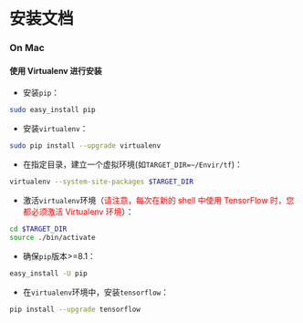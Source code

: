# 安装文档

### On Mac

#### 使用 Virtualenv 进行安装

+ 安装`pip`：

```bash
sudo easy_install pip
```

+ 安装`virtualenv`：

```bash
sudo pip install --upgrade virtualenv
```

+ 在指定目录，建立一个虚拟环境(如`TARGET_DIR=~/Envir/tf`)：

```bash
virtualenv --system-site-packages $TARGET_DIR
```

+ 激活`virtualenv`环境（<font color="red">请注意，每次在新的 shell 中使用 TensorFlow 时，您都必须激活 Virtualenv 环境</font>）：

```bash
cd $TARGET_DIR
source ./bin/activate
```

+ 确保`pip`版本>=8.1：

```bash
easy_install -U pip
```

+ 在`virtualenv`环境中，安装`tensorflow`：

```bash
pip install --upgrade tensorflow
```

